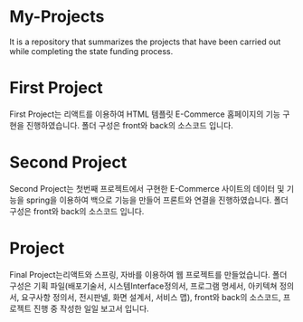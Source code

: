 # My-Projects
It is a repository that summarizes the projects that have been carried out while completing the state funding process.

# First Project
First Project는 리액트를 이용하여 HTML 템플릿 E-Commerce 홈페이지의 기능 구현을 진행하였습니다.
폴더 구성은 front와 back의 소스코드 입니다.

# Second Project
Second Project는 첫번째 프로젝트에서 구현한 E-Commerce 사이트의 데이터 및 기능을 spring을 이용하여 백으로 기능을 만들어 프론트와 연결을 진행하였습니다.
폴더 구성은 front와 back의 소스코드 입니다.

#  Project
Final Project는리액트와 스프링, 자바를 이용하여 웹 프로젝트를 만들었습니다.
폴더 구성은 기획 파일(배포기술서, 시스템Interface정의서, 프로그램 명세서, 아키텍쳐 정의서, 요구사항 정의서, 전시판넬, 화면 설계서, 서비스 맵), front와 back의 소스코드, 프로젝트 진행 중 작성한 일일 보고서 입니다.
